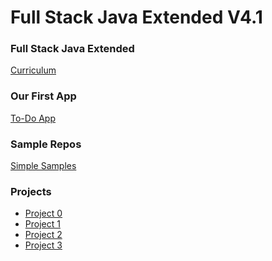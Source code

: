 # Full Stack Java Extended V4.1

### Full Stack Java Extended
[Curriculum](./curriculum.md)

### Our First App
[To-Do App](./to-do-app/)

### Sample Repos
[Simple Samples](https://github.com/simple-samples)

### Projects
 - [Project 0]()
 - [Project 1]()
 - [Project 2]()
 - [Project 3]()
